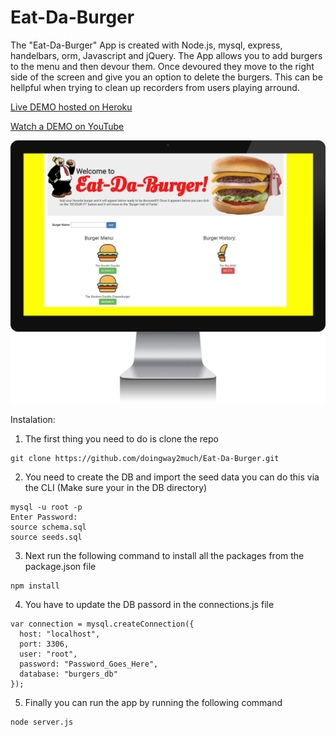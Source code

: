 # Eat-Da-Burger
The "Eat-Da-Burger" App is created with Node.js, mysql, express, handelbars, orm, Javascript and jQuery.  The App allows you to add burgers to the menu and then devour them.  Once devoured they move to the right side of the screen and give you an option to delete the burgers.  This can be hellpful when trying to clean up recorders from users playing arround.


[Live DEMO hosted on Heroku](https://dry-beach-45701.herokuapp.com "Live DEMO")  

[Watch a DEMO on YouTube](https://www.youtube.com/watch?v=KZ7MI2xj6vo&feature=youtu.be "YouTube DEMO")

![IMG1](https://github.com/doingway2much/Bootstrap-Portfolio/blob/master/assets/img/BurgerApp.jpg?raw=true)


Instalation:
1)  The first thing you need to do is clone the repo
```
git clone https://github.com/doingway2much/Eat-Da-Burger.git
```
2)  You need to create the DB and import the seed data you can do this via the CLI (Make sure your in the DB directory)
```
mysql -u root -p 
Enter Password:
source schema.sql
source seeds.sql
```
3) Next run the following command to install all the packages from the package.json file
```
npm install
```
4)  You have to update the DB passord in the connections.js file
```
var connection = mysql.createConnection({
  host: "localhost",
  port: 3306,
  user: "root",
  password: "Password_Goes_Here",
  database: "burgers_db"
});
```
5)  Finally you can run the app by running the following command
```
node server.js
```
